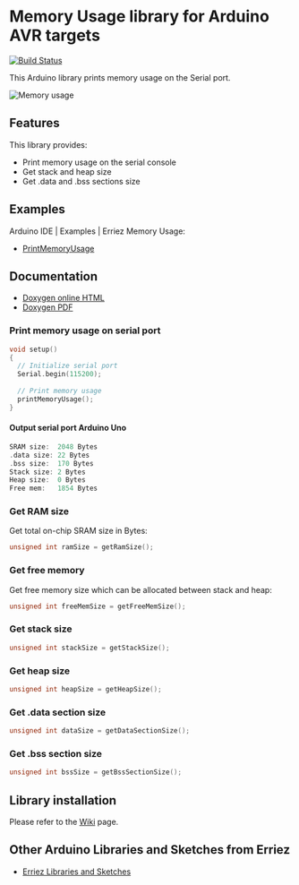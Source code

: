 # Memory Usage library for Arduino AVR targets
[![Build Status](https://travis-ci.org/Erriez/ErriezMemoryUsage.svg?branch=master)](https://travis-ci.org/Erriez/ErriezMemoryUsage)

This Arduino library prints memory usage on the Serial port.

![Memory usage](https://raw.githubusercontent.com/Erriez/ErriezMemoryUsage/master/extras/ErriezMemoryUsage.png)


## Features
This library provides:
* Print memory usage on the serial console 
* Get stack and heap size
* Get .data and .bss sections size


## Examples

Arduino IDE | Examples | Erriez Memory Usage:

* [PrintMemoryUsage](https://github.com/Erriez/ErriezMemoryUsage/blob/master/examples/ErriezPrintMemoryUsage/ErriezPrintMemoryUsage.ino)


## Documentation

* [Doxygen online HTML](https://erriez.github.io/ErriezMemoryUsage)
* [Doxygen PDF](https://github.com/Erriez/ErriezMemoryUsage/raw/master/ErriezMemoryUsage.pdf)


### Print memory usage on serial port
```c++
void setup()
{
  // Initialize serial port
  Serial.begin(115200);
  
  // Print memory usage
  printMemoryUsage();
}
```

#### Output serial port Arduino Uno
```c++
SRAM size:  2048 Bytes
.data size: 22 Bytes
.bss size:  170 Bytes
Stack size: 2 Bytes
Heap size:  0 Bytes
Free mem:   1854 Bytes
```

### Get RAM size
Get total on-chip SRAM size in Bytes:
```c++
unsigned int ramSize = getRamSize();
```

### Get free memory
Get free memory size which can be allocated between stack and heap: 
```c++
unsigned int freeMemSize = getFreeMemSize();
```

### Get stack size
```c++
unsigned int stackSize = getStackSize();
```

### Get heap size
```c++
unsigned int heapSize = getHeapSize();
```

### Get .data section size
```c++
unsigned int dataSize = getDataSectionSize();
```

### Get .bss section size
```c++
unsigned int bssSize = getBssSectionSize();
```


## Library installation

Please refer to the [Wiki](https://github.com/Erriez/ErriezArduinoLibrariesAndSketches/wiki) page.


## Other Arduino Libraries and Sketches from Erriez

* [Erriez Libraries and Sketches](https://github.com/Erriez/ErriezArduinoLibrariesAndSketches)
